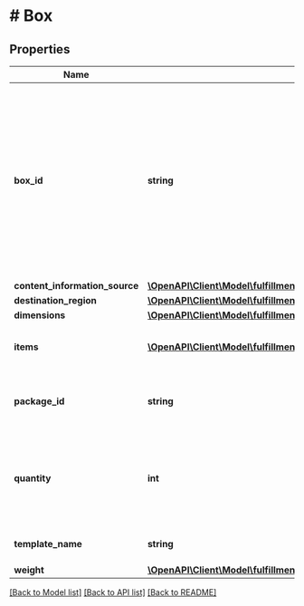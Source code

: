 # # Box

## Properties

Name | Type | Description | Notes
------------ | ------------- | ------------- | -------------
**box_id** | **string** | The ID provided by Amazon that identifies a given box. This ID is comprised of the external shipment ID (which is generated after transportation has been confirmed) and the index of the box. | [optional]
**content_information_source** | [**\OpenAPI\Client\Model\fulfillment\inbound\v2024_03_20\BoxContentInformationSource**](BoxContentInformationSource.md) |  | [optional]
**destination_region** | [**\OpenAPI\Client\Model\fulfillment\inbound\v2024_03_20\Region**](Region.md) |  | [optional]
**dimensions** | [**\OpenAPI\Client\Model\fulfillment\inbound\v2024_03_20\Dimensions**](Dimensions.md) |  | [optional]
**items** | [**\OpenAPI\Client\Model\fulfillment\inbound\v2024_03_20\Item[]**](Item.md) | Items contained within the box. | [optional]
**package_id** | **string** | Primary key to uniquely identify a Package (Box or Pallet). |
**quantity** | **int** | The number of containers where all other properties like weight or dimensions are identical. | [optional]
**template_name** | **string** | Template name of the box. | [optional]
**weight** | [**\OpenAPI\Client\Model\fulfillment\inbound\v2024_03_20\Weight**](Weight.md) |  | [optional]

[[Back to Model list]](../../README.md#models) [[Back to API list]](../../README.md#endpoints) [[Back to README]](../../README.md)
